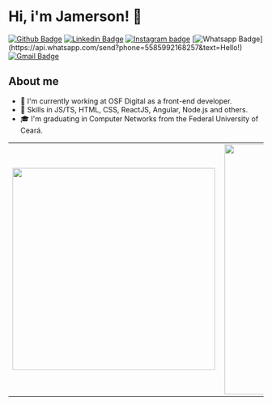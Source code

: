 # Hi, i'm Jamerson! 👋

[![Github Badge](https://img.shields.io/badge/-Github-000?style=flat-square&logo=Github&logoColor=white&link=https://github.com/jamezaguiar)](https://github.com/jamezaguiar)
[![Linkedin Badge](https://img.shields.io/badge/-LinkedIn-blue?style=flat-square&logo=Linkedin&logoColor=white&link=https://www.linkedin.com/in/jamezaguiar/)](https://www.linkedin.com/in/jamezaguiar/)
[![Instagram badge](https://img.shields.io/badge/-Instagram-dc5273?style=flat-square&logo=Instagram&logoColor=white&link=https://www.instagram.com/jamez.aguiar/)](https://www.instagram.com/jamez.aguiar/)
[![Whatsapp Badge](https://img.shields.io/badge/-Whatsapp-4CA143?style=flat-square&labelColor=4CA143&logo=whatsapp&logoColor=white&link=https://api.whatsapp.com/send?phone=5585992168257&text=Hello!)](https://api.whatsapp.com/send?phone=5585992168257&text=Hello!)
[![Gmail Badge](https://img.shields.io/badge/-Gmail-c14438?style=flat-square&logo=Gmail&logoColor=white&link=mailto:jamersonalsilva14@gmail.com)](mailto:jamersonalsilva14@gmail.com)

## About me

- 🏢 I'm currently working at OSF Digital as a front-end developer.
- 🔭 Skills in JS/TS, HTML, CSS, ReactJS, Angular, Node.js and others.
- 🎓 I'm graduating in Computer Networks from the Federal University of Ceará.

<center>
<table>
    <tr>
        <td><img width="400px" align="left" src="https://github-readme-stats.vercel.app/api/top-langs/?username=jamezaguiar&hide=html&layout=compact&theme=buefy" /></td>
        <td><img width="495px" align="left" src="https://github-readme-stats.vercel.app/api?username=jamezaguiar&theme=buefy"/></td>
    </tr>   
</table>
</center>
